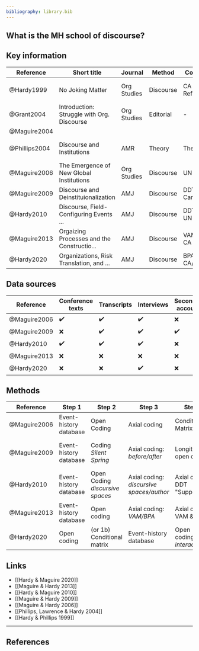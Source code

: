 ```yaml
---
bibliography: library.bib
---
```


## What is the MH school of discourse?

<!--_Discourse_ is not an imposing concept. The name of the accompanying method--_discourse analysis_--almost speaks for itself. And a layman's understanding of "discourse" is not too far off from the meaning of it (except for the way that Foucault uses the term). _Discourse_ is often casually mentioned in the OT literature. And qualitative empirical work, such as _frame analysis_, often constitutes a sort of discourse analysis. But few are talking **specifically** about discourse as a concept or process. In the OT literature--except for a dormant discourse in _Organization Studies_--Maguire and Hardy hold a monopoly.

The two editorials-->

## Key information

Reference       | Short title                               | Journal       | Method        | Context       | Concept(s)
---             | -----                                     | ---           | ---           | ---           | ---
@Hardy1999      | No Joking Matter                          | Org Studies   | Discourse     | CA Refugee    | _Objects_ & _subject positions_
@Grant2004      | Introduction: Struggle with Org. Discourse| Org Studies   | Editorial     | -             |
@Maguire2004    |
@Phillips2004   | Discourse and Institutions                | AMR           | Theory        | Theory        | _Institutional Theory_ & _Discurse_
@Maguire2006    | The Emergence of New Global Institutions  | Org Studies   | Discourse     | UN POP        | _Reconcile_ & _Challenge_
@Maguire2009    | Discourse and Deinstituionalization       | AMJ           | Discourse     | DDT & Carson  | _Translation_
@Hardy2010      | Discourse, Field-Configuring Events ...   | AMJ           | Discourse     | DDT & UN POP  | _Discursive spaces_ & _Narratives_
@Maguire2013    | Orgaizing Processes and the Constructio...| AMJ           | Discourse     | VAM/BPA CA    | _Normalizing_ & _problematizing_
@Hardy2020      | Organizations, Risk Translation, and ...  | AMJ           | Discourse     | BPA CA/AU     | _Translation_

## Data sources

Reference       | Conference texts  | Transcripts       | Interviews        | Secondary accounts| Scientific articles   | Opinion pieces      | Party documents   | Party websites    |
---------       | ---               | ---               | ---               | ---               | ---                   | ---                      | ---               | ---               |
@Maguire2006    | :heavy_check_mark:| :heavy_check_mark:| :heavy_check_mark:| :x:               | :x:                   | :x:                      | :x:               | :x:               |
@Maguire2009    | :x:               | :heavy_check_mark:| :heavy_check_mark:| :heavy_check_mark:| :heavy_check_mark:    | :x:                      | :x:               | :x:               |
@Hardy2010      | :heavy_check_mark:| :heavy_check_mark:| :heavy_check_mark:| :x:               | :heavy_check_mark:    | :heavy_check_mark:  | :heavy_check_mark:| :x:               |
@Maguire2013    | :x:               | :x:               | :x:               | :x:               | :x:                   | :x:                      | :heavy_check_mark:| :heavy_check_mark:|
@Hardy2020      | :x:               | :x:               | :heavy_check_mark:| :x:               | :x:                   | :heavy_check_mark:  | :heavy_check_mark:| :heavy_check_mark:|

## Methods

Reference       | Step 1                | Step 2                            | Step 3                                    | Step 4                           | Step 5
---             | ---                   | ---                               | ---                                       | ---                              | ---
@Maguire2006    | Event-history database| Open Coding                       | Axial coding                              | Conditional Matrix          | 
@Maguire2009    | Event-history database| Coding _Silent Spring_            | Axial coding: _before/after_              | Longitudinal open coding    | Axian coding: counter texts
@Hardy2010      | Event-history database| Open Coding _discursive spaces_   | Axial coding: _discursive spaces/author_  | Axial coding: DDT "Supporters"    | Conditional matix
@Maguire2013    | Event-history database| Open coding                       | Axial coding: _VAM/BPA_                   | Axial coding: VAM & BPA           |
@Hardy2020      | Open coding           | (or 1b) Conditional matrix        | Event-history database                    | Open coding: _interactions_      |

## Links

* [[Hardy & Maguire 2020]]
* [[Maguire & Hardy 2013]]
* [[Hardy & Maguire 2010]]
* [[Maguire & Hardy 2009]]
* [[Maguire & Hardy 2006]]
* [[Phillips, Lawrence & Hardy 2004]]
* [[Hardy & Phillips 1999]]

---

## References